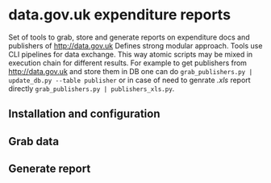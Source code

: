 # data.gov.uk expenditure reports
Set of tools to grab, store and generate reports on expenditure docs and publishers of http://data.gov.uk Defines strong modular approach. Tools use CLI pipelines for data exchange. This way atomic scripts may be mixed in execution chain for different results. For example to get publishers from http://data.gov.uk and store them in DB one can do ```grab_publishers.py | update_db.py --table publisher``` or in case of need to genrate *.xls* report directly ```grab_publishers.py | publishers_xls.py```.

Installation and configuration
------------------------------
Grab data
---------
Generate report
---------------

